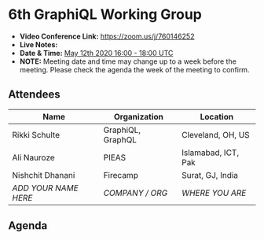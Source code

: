 # 6th GraphiQL Working Group

- **Video Conference Link:** https://zoom.us/j/760146252
- **Live Notes:**
- **Date & Time:** [May 12th 2020 16:00 - 18:00 UTC](https://www.timeanddate.com/worldclock/meetingdetails.html?year=2020&month=5&day=12&hour=16&min=0&sec=0&p1=224&p2=179&p3=136&p4=37&p5=239&p6=101&p7=152)
- **NOTE:** Meeting date and time may change up to a week before the meeting. Please check the agenda the week of the meeting to confirm.

## Attendees

<!-- NOTE: because we expect you to use github UI to do this, we ignore prettier for attendees and agenda section. this will prevent CI breakages. enjoy!-->
<!-- prettier-ignore-start -->

| Name                 | Organization      | Location            |
| -------------------- | ----------------- | ------------------- |
| Rikki Schulte        | GraphiQL, GraphQL | Cleveland, OH, US   |
| Ali Nauroze          | PIEAS             | Islamabad, ICT, Pak |
| Nishchit Dhanani     | Firecamp          | Surat, GJ, India    |
| _ADD YOUR NAME HERE_ | _COMPANY / ORG_   | _WHERE YOU ARE_     |

## Agenda


<!-- prettier-ignore-end -->

